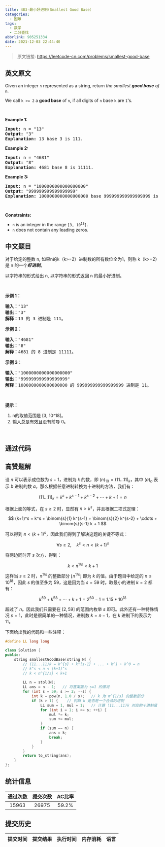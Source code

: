 ```yaml
---
title: 483-最小好进制(Smallest Good Base)
categories:
  - 困难
tags:
  - 数学
  - 二分查找
abbrlink: 905251334
date: 2021-12-03 22:44:40
---
```


> 原文链接: https://leetcode-cn.com/problems/smallest-good-base


## 英文原文
<div><p>Given an integer <code>n</code> represented as a string, return <em>the smallest <strong>good base</strong> of</em> <code>n</code>.</p>

<p>We call <code>k &gt;= 2</code> a <strong>good base</strong> of <code>n</code>, if all digits of <code>n</code> base <code>k</code> are <code>1</code>&#39;s.</p>

<p>&nbsp;</p>
<p><strong>Example 1:</strong></p>

<pre>
<strong>Input:</strong> n = &quot;13&quot;
<strong>Output:</strong> &quot;3&quot;
<strong>Explanation:</strong> 13 base 3 is 111.
</pre>

<p><strong>Example 2:</strong></p>

<pre>
<strong>Input:</strong> n = &quot;4681&quot;
<strong>Output:</strong> &quot;8&quot;
<strong>Explanation:</strong> 4681 base 8 is 11111.
</pre>

<p><strong>Example 3:</strong></p>

<pre>
<strong>Input:</strong> n = &quot;1000000000000000000&quot;
<strong>Output:</strong> &quot;999999999999999999&quot;
<strong>Explanation:</strong> 1000000000000000000 base 999999999999999999 is 11.
</pre>

<p>&nbsp;</p>
<p><strong>Constraints:</strong></p>

<ul>
	<li><code>n</code> is an integer in the range <code>[3, 10<sup>18</sup>]</code>.</li>
	<li><code>n</code> does not contain any leading zeros.</li>
</ul>
</div>

## 中文题目
<div><p>对于给定的整数 n, 如果n的k（k&gt;=2）进制数的所有数位全为1，则称&nbsp;k（k&gt;=2）是 n 的一个<em><strong>好进制</strong></em>。</p>

<p>以字符串的形式给出 n, 以字符串的形式返回 n 的最小好进制。</p>

<p>&nbsp;</p>

<p><strong>示例 1：</strong></p>

<pre>
<strong>输入：</strong>&quot;13&quot;
<strong>输出：</strong>&quot;3&quot;
<strong>解释：</strong>13 的 3 进制是 111。
</pre>

<p><strong>示例 2：</strong></p>

<pre>
<strong>输入：</strong>&quot;4681&quot;
<strong>输出：</strong>&quot;8&quot;
<strong>解释：</strong>4681 的 8 进制是 11111。
</pre>

<p><strong>示例 3：</strong></p>

<pre>
<strong>输入：</strong>&quot;1000000000000000000&quot;
<strong>输出：</strong>&quot;999999999999999999&quot;
<strong>解释：</strong>1000000000000000000 的 999999999999999999 进制是 11。
</pre>

<p>&nbsp;</p>

<p><strong>提示：</strong></p>

<ol>
	<li>n的取值范围是&nbsp;[3, 10^18]。</li>
	<li>输入总是有效且没有前导 0。</li>
</ol>

<p>&nbsp;</p>
</div>

## 通过代码
<RecoDemo>
</RecoDemo>


## 高赞题解
设 $n$ 可以表示成位数为 $s+1$，进制为 $k$ 的数，即 $(n)_{10}=(11\ldots 11)_k$，其中 $(a)_b$ 表示 $b$ 进制的数 $a$。那么根据任意进制转换为十进制的方法，我们有：

$$
(11\ldots 11)_k = k^s + k^{s-1} + k^{s-2} + \cdots + k + 1 = n
$$

根据上面的等式，在 $s \geq 2$ 时，显然有 $n > k^s$，并且根据二项式定理：

$$
(k+1)^s = k^s + \binom{s}{1} k^{s-1} + \binom{s}{2} k^{s-2} + \cdots + \binom{s}{s-1} k + 1
$$

可以得到 $n < (k+1)^s$，因此我们得到了解决这题的关键不等式：

$$
\forall s \geq 2, \quad k^s < n < (k+1)^s
$$

将两边同时开 $s$ 次方，得到：

$$
k < n^{1/s} < k + 1
$$

这样当 $s \geq 2$ 时，$n^{1/s}$ 的整数部分 $\lfloor n^{1/s} \rfloor$ 即为 $k$ 的值。由于题目中给定的 $n \leq 10^{18}$，因此 $s$ 的值至多为 $59$，这是因为当 $s=59$ 时，取最小的进制 $k=2$ 都有：

$$
k^{59} + k^{58} + \cdots + k + 1 = 2^{60} - 1 \approx 1.15 * 10^{18}
$$

超过了 $n$。因此我们只需要在 $[2, 59]$ 的范围内枚举 $s$ 即可。此外还有一种特殊情况 $s = 1$，此时是很简单的一种情况，进制数 $k = n-1$，在 $k$ 进制下的表示为 $11$。

下面给出我的代码和一些注释：
 
```C++
#define LL long long

class Solution {
public:
    string smallestGoodBase(string N) {
        // (11...11)k = k^{s} + k^{s-1} + ... + k^1 + k^0 = n
        // k^s < n < (k+1)^s
        // k < n^{1/s} < k+1
        
        LL n = stol(N);
        LL ans = n - 1;   // 将答案置为 s=1 的情况
        for (int s = 59; s >= 2; --s) {
            int k = pow(n, 1.0 / s);   // k 为 n^{1/s} 的整数部分
            if (k > 1) {    // 判断 k 是否是一个合法的进制
                LL sum = 1, mul = 1;   // 计算 (11...11)k 对应的十进制值
                for (int i = 1; i <= s; ++i) {
                    mul *= k;
                    sum += mul;
                }
                if (sum == n) {
                    ans = k;
                    break;
                }
            }
        }
        return to_string(ans);
    }
};

```

## 统计信息
| 通过次数 | 提交次数 | AC比率 |
| :------: | :------: | :------: |
|    15963    |    26975    |   59.2%   |

## 提交历史
| 提交时间 | 提交结果 | 执行时间 |  内存消耗  | 语言 |
| :------: | :------: | :------: | :--------: | :--------: |
